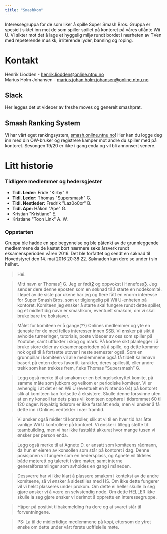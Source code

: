 ```yaml
---
title: "Smashkom"
---
```


Interessegruppa for de som liker å spille Super Smash Bros. Gruppa er spesielt siktet inn mot de som spiller spillet på kontoret på våres utlånte Wii U. Vi sikter mot det å lage et hyggelig miljø rundt bordet i nærheten av TVen med repeterende musikk, irriterende lyder, banning og roping.



# Kontakt
Henrik Liodden - henrik.liodden@online.ntnu.no  
Marius Holm Johansen - marius.johan.holm.johansen@online.ntnu.no



## Slack
Her legges det ut videoer av freshe moves og generelt smashprat.

## Smash Ranking System
Vi har vårt eget rankingsystem, [smash.online.ntnu.no](smash.online.ntnu.no)! Her kan du logge deg inn med din OW-bruker og registrere kamper mot andre du spiller med på kontoret. Sesongen 19/20 er ikke i gang enda og vil bli annonsert senere.

# Litt historie

### Tidligere medlemmer og hedersgjester
- **Tidl. Leder:** Fride "Kirby" S
- **Tidl. Leder:** Thomas "Supersmash" G.
- **Tidl. Nestleder:** Fredrik "Laz0o0or" B.
- **Tidl. Ape:** Håkon "Ape" G.
-  Kristian "Kristiane" E.
-  Kristiane "Toon Link" A. W.


### Oppstarten

Gruppa ble hadde en spe begynnelse og ble påtenkt av de grunnleggende medlemmene da de kastet bort nærmere seks årsverk rundt eksamensperioden våren 2016. Det ble forfattet og sendt en søknad til Hovedstyret den 14. mai 2016 20:38:22. Søknaden kan dere se under i sin helhet.

>Hei.


>Mitt navn er Thomas[1] G. Jeg er født[2] og oppvokst i Hønefoss[3].
>Jeg sender dere denne eposten som en søknad til å starte en nodekomité. I løpet av de siste par ukene har
>jeg og flere fått en enorm interesse for Super Smash Bros, som er tilgjengelig på Wii U-enheten på kontoret.
>Komiteen jeg ønsker å starte skal fungere rundt dette spillet, og et midlertidig navn er smashkom, eventuelt
>smakom, om vi skal bruke bare tre bokstaver.


>Målet for komiteen er å gange(??) Onlines medlemmer og yte en tjeneste for de med felles interesser innen 
>SSB. Vi ønsker på sikt å avholde turneringer, tutorials, poste videoer av oss som spiller på Youtube, samt 
>utflukter i skog og mark. På kortere sikt planlegger i å bruke store deler av eksamensperioden på å spille, og 
>dette kommer nok også til å fortsette utover i neste semester også. Som en grunnpillar i komiteen vil alle
>medlemmene også få tildelt kallenavn basert på enten deres favoritt-karakter, deres spillestil, eller andre
>trekk som kan trekkes frem, f.eks Thomas ”Supersmash” G.


>Legg også merke til at smakom er en betingelseknyttet komite, på samme måte som jubkom og velkom er 
>periodiske komiteer. Vi er avhengig i at det er en Wii U (eventuelt en Nintendo 64) på kontoret slik at komiteen 
>kan fortsette å eksistere. Skulle denne forsvinne uten at en ny konsoll tar dets plass vil komiteen opphøre i 
>tidsrommet 60 til 120 dager. Nøyaktig tidsrom er ikke fastslått enda, men vi ønsker å få dette inn i Onlines 
>vedtekter i nær framtid.


>Vi ønsker også midler til kontroller, slik at vi til en hver tid har åtte vanlige Wii U kontrollere på kontoret. Vi ønsker
>i tillegg støtte til teambuilding, men vi har ikke fastslått akkurat hvor mange tusen vi ønsker per person enda.


>Legg også merke til at Agnete D. er ansatt som komiteens rådmann, da hun er eieren av konsollen som står
>på kontoret i dag. Denne posisjonen vil fungere som en hedersplass, og Agnete vil tildeles både møterett og talerett
>i våre møter, samt interne generalforsamlinger som avholdes en gang i måneden.


>Dessverre har vi ikke klart å plassere smakom i kontekst av de andre komiteene, så vi ønsker å sidestilles med HS.
>Om ikke dette fungerer vil vi helst plasseres under prokom. Om dette ei heller skulle la seg gjøre ønsker vi å være en
>selvstendig node. Om dette HELLER ikke skulle la seg gjøre ønsker vi derimot å opprette en interessegruppe.


>Håper på positivt tilbakemelding fra dere og at svaret står til forventningene.


>PS: La til de midlertidige medlemmene på kopi, ettersom de ytret ønske om dette under vårt første uoffisielle møte.


>[1]: http://ssb.no/befolkning/statistikker/navn/_window/banner+-+navnesok?navn=Thomas


>[2]: http://www.babyverden.no/Fodsel/


>[3]: https://en.wikipedia.org/wiki/Hønefoss